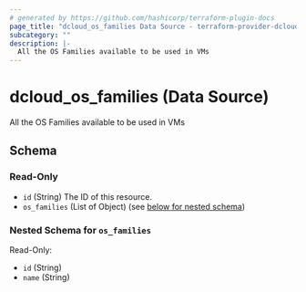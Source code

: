 ```yaml
---
# generated by https://github.com/hashicorp/terraform-plugin-docs
page_title: "dcloud_os_families Data Source - terraform-provider-dcloud"
subcategory: ""
description: |-
  All the OS Families available to be used in VMs
---
```


# dcloud_os_families (Data Source)

All the OS Families available to be used in VMs



<!-- schema generated by tfplugindocs -->
## Schema

### Read-Only

- `id` (String) The ID of this resource.
- `os_families` (List of Object) (see [below for nested schema](#nestedatt--os_families))

<a id="nestedatt--os_families"></a>
### Nested Schema for `os_families`

Read-Only:

- `id` (String)
- `name` (String)


